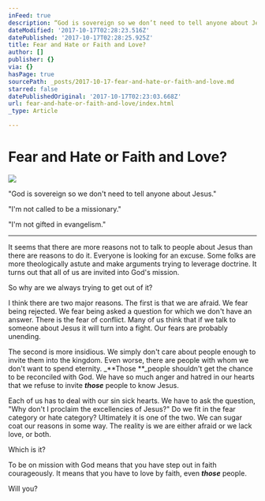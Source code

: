 ```yaml
---
inFeed: true
description: “God is sovereign so we don’t need to tell anyone about Jesus.”
dateModified: '2017-10-17T02:28:23.516Z'
datePublished: '2017-10-17T02:28:25.925Z'
title: Fear and Hate or Faith and Love?
author: []
publisher: {}
via: {}
hasPage: true
sourcePath: _posts/2017-10-17-fear-and-hate-or-faith-and-love.md
starred: false
datePublishedOriginal: '2017-10-17T02:23:03.668Z'
url: fear-and-hate-or-faith-and-love/index.html
_type: Article

---
```

# Fear and Hate or Faith and Love?
![](https://the-grid-user-content.s3-us-west-2.amazonaws.com/b055ffd1-7841-48dd-a5bb-e2d8ca51e6fa.jpg)

"God is sovereign so we don't need to tell anyone about Jesus."

"I'm not called to be a missionary."

"I'm not gifted in evangelism."

---

It seems that there are more reasons not to talk to people about Jesus than there are reasons to do it. Everyone is looking for an excuse. Some folks are more theologically astute and make arguments trying to leverage doctrine. It turns out that all of us are invited into God's mission.

So why are we always trying to get out of it?

I think there are two major reasons. The first is that we are afraid. We fear being rejected. We fear being asked a question for which we don't have an answer. There is the fear of conflict. Many of us think that if we talk to someone about Jesus it will turn into a fight. Our fears are probably unending.

The second is more insidious. We simply don't care about people enough to invite them into the kingdom. Even worse, there are people with whom we don't want to spend eternity. _**Those **_people shouldn't get the chance to be reconciled with God. We have so much anger and hatred in our hearts that we refuse to invite _**those**_ people to know Jesus.

Each of us has to deal with our sin sick hearts. We have to ask the question, "Why don't I proclaim the excellencies of Jesus?" Do we fit in the fear category or hate category? Ultimately it is one of the two. We can sugar coat our reasons in some way. The reality is we are either afraid or we lack love, or both.

Which is it?

To be on mission with God means that you have step out in faith courageously. It means that you have to love by faith, even _**those**_ people.

Will you?